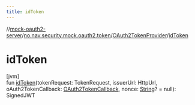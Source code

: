 ```yaml
---
title: idToken
---
```

//[mock-oauth2-server](../../../index.html)/[no.nav.security.mock.oauth2.token](../index.html)/[OAuth2TokenProvider](index.html)/[idToken](id-token.html)



# idToken



[jvm]\
fun [idToken](id-token.html)(tokenRequest: TokenRequest, issuerUrl: HttpUrl, oAuth2TokenCallback: [OAuth2TokenCallback](../-o-auth2-token-callback/index.html), nonce: [String](https://kotlinlang.org/api/latest/jvm/stdlib/kotlin/-string/index.html)? = null): SignedJWT




